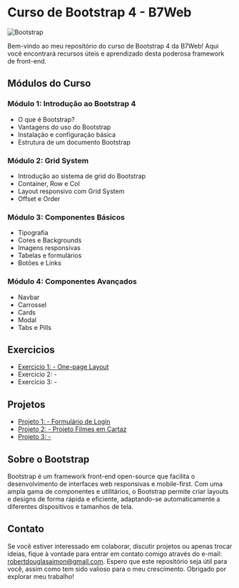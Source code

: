 # Curso de Bootstrap 4 - B7Web
![Bootstrap](https://img.shields.io/badge/Bootstrap-563D7C?style=for-the-badge&logo=bootstrap&logoColor=white)

Bem-vindo ao meu repositório do curso de Bootstrap 4 da B7Web! Aqui você encontrará recursos úteis e aprendizado desta poderosa framework de front-end.

## Módulos do Curso

### Módulo 1: Introdução ao Bootstrap 4
- O que é Bootstrap?
- Vantagens do uso do Bootstrap
- Instalação e configuração básica
- Estrutura de um documento Bootstrap

### Módulo 2: Grid System
- Introdução ao sistema de grid do Bootstrap
- Container, Row e Col
- Layout responsivo com Grid System
- Offset e Order

### Módulo 3: Componentes Básicos
- Tipografia
- Cores e Backgrounds
- Imagens responsivas
- Tabelas e formulários
- Botões e Links

### Módulo 4: Componentes Avançados
- Navbar
- Carrossel
- Cards
- Modal
- Tabs e Pills

## Exercicios
- <a href="https://robertdouglasaimon.github.io/bootstrap4/exercicios/Exercício One-page-Layout/index.html">Exercicio 1: - One-page Layout</a>
- Exercicio 2: - 
- Exercicio 3: - 


## Projetos
- <a href="https://robertdouglasaimon.github.io/bootstrap4/projetos/Projeto Formulário de Login/index.html">Projeto 1: - Formulário de Login <!--Landing Page Responsiva --></a>
- <a href="https://robertdouglasaimon.github.io/bootstrap4/projetos/Projeto Filmes em Cartaz/index.html">Projeto 2: - Projeto Filmes em Cartaz <!--Blog utilizando componentes do Bootstrap --></a>
- <a href="">Projeto 3: - <!-- Site de e-commerce com layout responsivo --></a>

## Sobre o Bootstrap
Bootstrap é um framework front-end open-source que facilita o desenvolvimento de interfaces web responsivas e mobile-first. Com uma ampla gama de componentes e utilitários, o Bootstrap permite criar layouts e designs de forma rápida e eficiente, adaptando-se automaticamente a diferentes dispositivos e tamanhos de tela.

## Contato
Se você estiver interessado em colaborar, discutir projetos ou apenas trocar ideias, fique à vontade para entrar em contato comigo através do e-mail: robertdouglasaimon@gmail.com. Espero que este repositório seja útil para você, assim como tem sido valioso para o meu crescimento. Obrigado por explorar meu trabalho!
